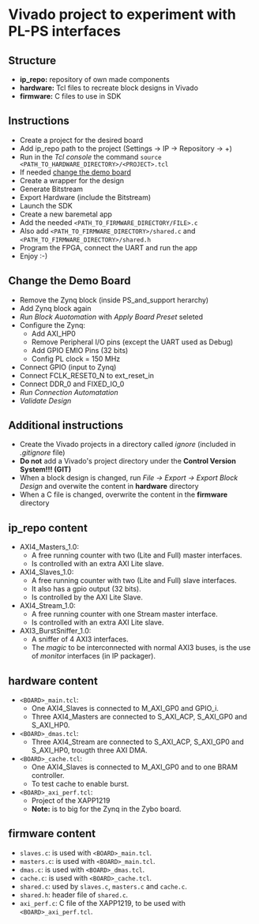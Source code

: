# Vivado project to experiment with PL-PS interfaces

## Structure

* **ip_repo:** repository of own made components
* **hardware:** Tcl files to recreate block designs in Vivado
* **firmware:** C files to use in SDK

## Instructions

* Create a project for the desired board
* Add ip_repo path to the project (Settings -> IP -> Repository -> +)
* Run in the *Tcl console* the command `source <PATH_TO_HARDWARE_DIRECTORY>/<PROJECT>.tcl`
* If needed [change the demo board](#change-the-demo-board)
* Create a wrapper for the design
* Generate Bitstream
* Export Hardware (include the Bitstream)
* Launch the SDK
* Create a new baremetal app
* Add the needed `<PATH_TO_FIRMWARE_DIRECTORY/FILE>.c`
* Also add `<PATH_TO_FIRMWARE_DIRECTORY>/shared.c` and `<PATH_TO_FIRMWARE_DIRECTORY>/shared.h`
* Program the FPGA, connect the UART and run the app
* Enjoy :-)

## Change the Demo Board

* Remove the Zynq block (inside PS_and_support herarchy)
* Add Zynq block again
* *Run Block Auotomation* with *Apply Board Preset* seleted
* Configure the Zynq:
    * Add AXI_HP0
    * Remove Peripheral I/O pins (except the UART used as Debug)
    * Add GPIO EMIO Pins (32 bits)
    * Config PL clock = 150 MHz
* Connect GPIO (input to Zynq)
* Connect FCLK_RESET0_N to ext_reset_in
* Connect DDR_0 and FIXED_IO_0
* *Run Connection Automatation*
* *Validate Design*

## Additional instructions

* Create the Vivado projects in a directory called *ignore* (included in *.gitignore* file)
* **Do not** add a Vivado's project directory under the **Control Version System!!! (GIT)**
* When a block design is changed, run *File -> Export -> Export Block Design* and overwite the content in **hardware** directory
* When a C file is changed, overwrite the content in the **firmware** directory

## ip_repo content

* AXI4_Masters_1.0:
    * A free running counter with two (Lite and Full) master interfaces.
    * Is controlled with an extra AXI Lite slave.
* AXI4_Slaves_1.0:
    * A free running counter with two (Lite and Full) slave interfaces.
    * It also has a gpio output (32 bits).
    * Is controlled by the AXI Lite Slave.
* AXI4_Stream_1.0:
    * A free running counter with one Stream master interface.
    * Is controlled with an extra AXI Lite slave.
* AXI3_BurstSniffer_1.0:
    * A sniffer of 4 AXI3 interfaces.
    * The *magic* to be interconnected with normal AXI3 buses, is the use of *monitor* interfaces (in IP packager).

## hardware content

* `<BOARD>_main.tcl`:
    * One AXI4_Slaves is connected to M_AXI_GP0 and GPIO_i.
    * Three AXI4_Masters are connected to S_AXI_ACP, S_AXI_GP0 and S_AXI_HP0.
* `<BOARD>_dmas.tcl`:
    * Three AXI4_Stream are connected to S_AXI_ACP, S_AXI_GP0 and S_AXI_HP0, trougth three AXI DMA.
* `<BOARD>_cache.tcl`:
    * One AXI4_Slaves is connected to M_AXI_GP0 and to one BRAM controller.
    * To test cache to enable burst.
* `<BOARD>_axi_perf.tcl`:
    * Project of the XAPP1219
    * **Note:** is to big for the Zynq in the Zybo board.

## firmware content

* `slaves.c`: is used with `<BOARD>_main.tcl`.
* `masters.c`: is used with `<BOARD>_main.tcl`.
* `dmas.c`: is used with `<BOARD>_dmas.tcl`.
* `cache.c`: is used with `<BOARD>_cache.tcl`. 
* `shared.c`: used by `slaves.c`, `masters.c` and `cache.c`.
* `shared.h`: header file of `shared.c`.
* `axi_perf.c`: C file of the XAPP1219, to be used with `<BOARD>_axi_perf.tcl`.
